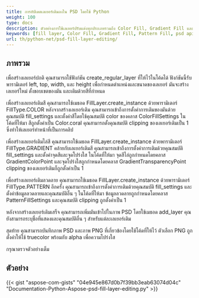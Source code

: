 ```yaml
---
title: การอัปเดตเลเยอร์เติมลงใน PSD โดยใช้ Python
weight: 100
type: docs
description: ตัวอย่างการใช้เลเยอร์ปรับแต่งทุกประเภทรวมถึง Color Fill, Gradient Fill และ Pattern Fill
keywords: [fill layer, Color Fill, Gradient Fill, Pattern Fill, psd api, python, code sample]
url: th/python-net/psd-fill-layer-editing/
---
```


## **ภาพรวม**

เพื่อสร้างเลเยอร์ปกติ คุณสามารถใช้ฟังก์ชัน create_regular_layer ที่ให้ไว้ในโค้ดได้ ฟังก์ชันนี้รับพารามิเตอร์ left, top, width, และ height เพื่อกำหนดตำแหน่งและขนาดของเลเยอร์ มันจะสร้างเลเยอร์ใหม่ ตั้งขอบเขตของมัน และเติมด้วยสีที่กำหนด

เพื่อสร้างเลเยอร์เติมสี คุณสามารถใช้เมธอด FillLayer.create_instance ด้วยพารามิเตอร์ FillType.COLOR หลังจากสร้างเลเยอร์เติม คุณสามารถเข้าถึงการตั้งค่าการเติมของมันด้วยคุณสมบัติ fill_settings และตั้งค่าสีโดยใช้คุณสมบัติ color ของคลาส ColorFillSettings ในโค้ดที่ให้มา สีถูกตั้งค่าเป็น Color.coral คุณสามารถตั้งคุณสมบัติ clipping ของเลเยอร์เติมเป็น 1 ซึ่งทำให้เลเยอร์ทำหน้าที่เป็นการคลิป

เพื่อสร้างเลเยอร์เติมไล่สี คุณสามารถใช้เมธอด FillLayer.create_instance ด้วยพารามิเตอร์ FillType.GRADIENT คล้ายกับเลเยอร์เติมสี คุณสามารถเข้าถึงการตั้งค่าการเติมด้วยคุณสมบัติ fill_settings และตั้งค่าจุดสีและจุดโปร่งใส ในโค้ดที่ให้มา จุดสีไล่ถูกกำหนดโดยคลาส GradientColorPoint และจุดโปร่งใสถูกกำหนดโดยคลาส GradientTransparencyPoint clipping ของเลเยอร์เติมก็ถูกตั้งค่าเป็น 1

เพื่อสร้างเลเยอร์เติมลวดลาย คุณสามารถใช้เมธอด FillLayer.create_instance ด้วยพารามิเตอร์ FillType.PATTERN อีกครั้ง คุณสามารถเข้าถึงการตั้งค่าการเติมด้วยคุณสมบัติ fill_settings และตั้งค่าข้อมูลลวดลายและคุณสมบัติอื่น ๆ ในโค้ดที่ให้มา ข้อมูลลวดลายถูกกำหนดโดยคลาส PatternFillSettings และคุณสมบัติ clipping ถูกตั้งค่าเป็น 1

หลังจากสร้างเลเยอร์เติมเสร็จ คุณสามารถเพิ่มมันเข้าไปในภาพ PSD โดยใช้เมธอด add_layer คุณยังสามารถระบุชื่อที่แสดงและคุณสมบัติอื่น ๆ สำหรับแต่ละเลเยอร์เติม

สุดท้าย คุณสามารถบันทึกภาพ PSD และภาพ PNG ที่เกี่ยวข้องโดยใช้โค้ดที่ให้ไว้ ตัวเลือก PNG ถูกตั้งค่าให้ใช้ truecolor พร้อมกับ alpha เพื่อความโปร่งใส

กรุณาตรวจตัวอย่างเต็ม

## **ตัวอย่าง**
{{< gist "aspose-com-gists" "04e945e867d0b7f39bb3eab63074d04c" "Documentation-Python-Aspose-psd-fill-layer-editing.py" >}}
